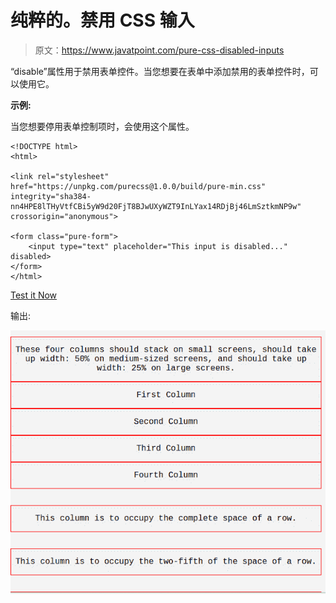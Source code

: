 # 纯粹的。禁用 CSS 输入

> 原文：<https://www.javatpoint.com/pure-css-disabled-inputs>

“disable”属性用于禁用表单控件。当您想要在表单中添加禁用的表单控件时，可以使用它。

**示例:**

当您想要停用表单控制项时，会使用这个属性。

```
<!DOCTYPE html>
<html>

<link rel="stylesheet" 
href="https://unpkg.com/purecss@1.0.0/build/pure-min.css" 
integrity="sha384-nn4HPE8lTHyVtfCBi5yW9d20FjT8BJwUXyWZT9InLYax14RDjBj46LmSztkmNP9w" 
crossorigin="anonymous">

<form class="pure-form">
    <input type="text" placeholder="This input is disabled..." disabled>
</form>
</html>

```

[Test it Now](https://www.javatpoint.com/oprweb/test.jsp?filename=purecssinputs2)

输出:

![PureCSS Inputs 2](img/67326ed2fc1a2b9c96aec3bf14e1b7a1.png)